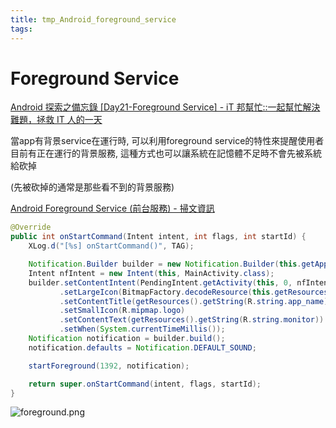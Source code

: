```yaml
---
title: tmp_Android_foreground_service
tags:
---
```

Foreground Service
===

[Android 探索之備忘錄 [Day21-Foreground Service] - iT 邦幫忙::一起幫忙解決難題，拯救 IT 人的一天](https://ithelp.ithome.com.tw/articles/10159301)

當app有背景service在運行時, 可以利用foreground service的特性來提醒使用者目前有正在運行的背景服務,
這種方式也可以讓系統在記憶體不足時不會先被系統給砍掉

(先被砍掉的通常是那些看不到的背景服務)

[Android Foreground Service (前台服務) - 掃文資訊](https://hk.saowen.com/a/6eed89d451a49bfabea374948431375e012ab306e33c9c6fd246f359ad20ee1e)


```java
@Override
public int onStartCommand(Intent intent, int flags, int startId) {
    XLog.d("[%s] onStartCommand()", TAG);

    Notification.Builder builder = new Notification.Builder(this.getApplicationContext());
    Intent nfIntent = new Intent(this, MainActivity.class);
    builder.setContentIntent(PendingIntent.getActivity(this, 0, nfIntent, 0))
           .setLargeIcon(BitmapFactory.decodeResource(this.getResources(), R.mipmap.logo))
           .setContentTitle(getResources().getString(R.string.app_name))
           .setSmallIcon(R.mipmap.logo)
           .setContentText(getResources().getString(R.string.monitor))
           .setWhen(System.currentTimeMillis());
    Notification notification = builder.build();
    notification.defaults = Notification.DEFAULT_SOUND;

    startForeground(1392, notification);

    return super.onStartCommand(intent, flags, startId);
}
```

![foreground.png](:storage\dc208928-f5ad-437b-b8c1-8ef13a06a2b8\e8823195.png)
